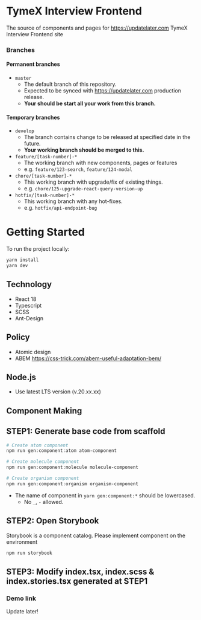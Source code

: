 # TymeX Interview Frontend

The source of components and pages for https://updatelater.com TymeX Interview Frontend site

### Branches

#### Permanent branches

- `master`
  - The default branch of this repository.
  - Expected to be synced with https://updatelater.com production release.
  - **Your should be start all your work from this branch.**

#### Temporary branches

- `develop`
  - The branch contains change to be released at specified date in the future.
  - **Your working branch should be merged to this.**
- `feature/[task-number]-*`
  - The working branch with new components, pages or features
  - e.g. `feature/123-search`, `feature/124-modal`
- `chore/[task-number]-*`
  - This working branch with upgrade/fix of existing things.
  - e.g. `chore/125-upgrade-react-query-version-up`
- `hotfix/[task-number]-*`
  - This working branch with any hot-fixes.
  - e.g. `hotfix/api-endpoint-bug`

# Getting Started

To run the project locally:

```sh
yarn install
yarn dev
```

## Technology

* React 18
* Typescript
* SCSS
* Ant-Design

## Policy

* Atomic design
* ABEM https://css-trick.com/abem-useful-adaptation-bem/

## Node.js

* Use latest LTS version (v.20.xx.xx)

## Component Making

## STEP1: Generate base code from scaffold

```bash
# Create atom component
npm run gen:component:atom atom-component

# Create molecule component
npm run gen:component:molecule molecule-component

# Create organism component
npm run gen:component:organism organism-component
```

- The name of component in `yarn gen:component:*` should be lowercased.
  - No `_`, `-` allowed.

## STEP2: Open Storybook

Storybook is a component catalog. Please implement component on the environment

```bash
npm run storybook
```

## STEP3: Modify index.tsx, index.scss & index.stories.tsx generated at STEP1

### Demo link

Update later!



